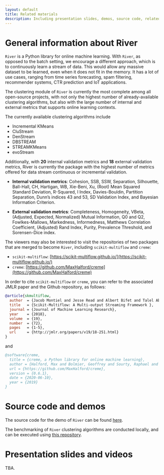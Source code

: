 ```yaml
---
layout: default
title: Related materials
description: Including presentation slides, demos, source code, related papers, etc.
---
```


# General information about River

`River` is a Python library for online machine learning. With `River`, as opposed to the batch setting, we encourage a different approach, which is to continuously learn a stream of data. This would allow any massive dataset to be learned, even when it does not fit in the memory. It has a lot of use cases, ranging from time series forecasting, spam filtering, recommender systems, CTR prediction and IoT applications.

The clustering module of `River` is currently the most complete among all open-source projects, with not only the highest number of already-available clustering algorithms, but also with the large number of internal and external metrics that supports online learning contexts.

The currently available clustering algorithms include

* Incremental KMeans
* CluStream
* DenStream
* DBSTREAM
* STREAMKMeans
* evoStream

Additionally, with **20** internal validation metrics and **18** external validation metrics, River is currently the package with the highest number of metrics offered for data stream continuous or incremental validation.

* **Internal validation metrics**: Cohesion, SSB, SSW, Separation, Silhouette, Ball-Hall, CH, Hartigan, WB, Xie-Beni, Xu, (Root) Mean Squared Standard Deviation, R-Squared, I Index, Davies-Bouldin, Partition Separation, Dunn’s indices 43 and 53, SD Validation Index, and Bayesian Information Criterion.

* **External validation metrics**: Completeness, Homogeneity, VBeta, (Adjusted, Expected, Normalized) Mutual Information, Q0 and Q2, Fowlkes-Mallows, Markedness, Informedness, Matthews Correlation Coefficient, (Adjusted) Rand Index, Purity, Prevalence Threshold, and Sorensen-Dice index.

The viewers may also be interested to visit the repositories of two packages that are merged to become `River`, including `scikit-multiflow` and `creme`:

* `scikit-multiflow`: [https://scikit-multiflow.github.io/](https://scikit-multiflow.github.io/)
* `creme`: [https://github.com/MaxHalford/creme](https://github.com/MaxHalford/creme)

In order to cite `scikit-multiflow` or `creme`, you can refer to the associated JMLR paper and the Github repository, as follows:

```bibtex
@article{skmultiflow,
  author  = {Jacob Montiel and Jesse Read and Albert Bifet and Talel Abdessalem},
  title   = {Scikit-Multiflow: A Multi-output Streaming Framework },
  journal = {Journal of Machine Learning Research},
  year    = {2018},
  volume  = {19},
  number  = {72},
  pages   = {1-5},
  url     = {http://jmlr.org/papers/v19/18-251.html}
}
```

and

```bibtex
@software{creme,
  title = {creme, a Python library for online machine learning},
  author = {Halford, Max and Bolmier, Geoffrey and Sourty, Raphael and Vaysse, Robin and Zouitine, Adil},
  url = {https://github.com/MaxHalford/creme},
  version = {0.6.1},
  date = {2020-06-10},
  year = {2019}
}
```

# Source code and demos

The source code for the demo of `River` can be found [here](https://github.com/hoanganhngo610/river-clustering-demo-2022).

The benchmarking of `River` clustering algorithms are conducted locally, and can be executed using [this repository](https://github.com/hoanganhngo610/river-clustering-benchmark).

# Presentation slides and videos

TBA.
